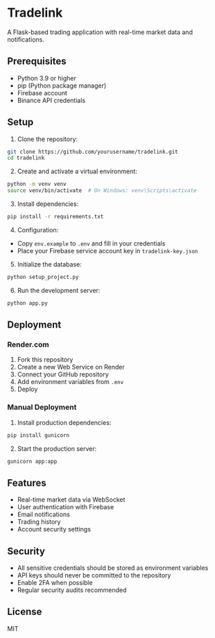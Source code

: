 # Tradelink

A Flask-based trading application with real-time market data and notifications.

## Prerequisites

- Python 3.9 or higher
- pip (Python package manager)
- Firebase account
- Binance API credentials

## Setup

1. Clone the repository:
```bash
git clone https://github.com/yourusername/tradelink.git
cd tradelink
```

2. Create and activate a virtual environment:
```bash
python -m venv venv
source venv/bin/activate  # On Windows: venv\Scripts\activate
```

3. Install dependencies:
```bash
pip install -r requirements.txt
```

4. Configuration:
- Copy `env.example` to `.env` and fill in your credentials
- Place your Firebase service account key in `tradelink-key.json`

5. Initialize the database:
```bash
python setup_project.py
```

6. Run the development server:
```bash
python app.py
```

## Deployment

### Render.com
1. Fork this repository
2. Create a new Web Service on Render
3. Connect your GitHub repository
4. Add environment variables from `.env`
5. Deploy

### Manual Deployment
1. Install production dependencies:
```bash
pip install gunicorn
```

2. Start the production server:
```bash
gunicorn app:app
```

## Features
- Real-time market data via WebSocket
- User authentication with Firebase
- Email notifications
- Trading history
- Account security settings

## Security
- All sensitive credentials should be stored as environment variables
- API keys should never be committed to the repository
- Enable 2FA when possible
- Regular security audits recommended

## License
MIT